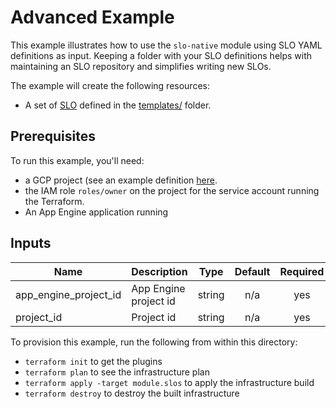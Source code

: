 # Advanced Example

This example illustrates how to use the `slo-native` module using SLO YAML
definitions as input. Keeping a folder with your SLO definitions helps with
maintaining an SLO repository and simplifies writing new SLOs.

The example will create the following resources:

- A set of [SLO](../../../modules/slo-native) defined in the [templates/](./templates)
folder.

## Prerequisites

To run this example, you'll need:

- a GCP project (see an example definition [here](../../../test/setup/main.tf).
- the IAM role `roles/owner` on the project for the service account running the Terraform.
- An App Engine application running

<!-- BEGINNING OF PRE-COMMIT-TERRAFORM DOCS HOOK -->
## Inputs

| Name | Description | Type | Default | Required |
|------|-------------|:----:|:-----:|:-----:|
| app\_engine\_project\_id | App Engine project id | string | n/a | yes |
| project\_id | Project id | string | n/a | yes |

<!-- END OF PRE-COMMIT-TERRAFORM DOCS HOOK -->

To provision this example, run the following from within this directory:
- `terraform init` to get the plugins
- `terraform plan` to see the infrastructure plan
- `terraform apply -target module.slos` to apply the infrastructure build
- `terraform destroy` to destroy the built infrastructure
